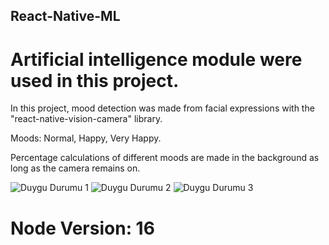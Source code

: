 ## React-Native-ML

# Artificial intelligence module were used in this project.

In this project, mood detection was made from facial expressions with the "react-native-vision-camera" library.

Moods: Normal, Happy, Very Happy.

Percentage calculations of different moods are made in the background as long as the camera remains on.

![Duygu Durumu 1](https://user-images.githubusercontent.com/114703201/215697616-7184e476-b67b-4c45-a2ee-bb7494d3e8f0.jpeg)
![Duygu Durumu 2](https://user-images.githubusercontent.com/114703201/215697643-b63cafc1-8698-4a2e-8268-ffe998ecb6c1.jpeg)
![Duygu Durumu 3](https://user-images.githubusercontent.com/114703201/215697669-90c0142c-903f-4dd8-bb75-e9be83057806.jpeg)

# Node Version: 16
